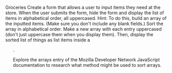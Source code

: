 Groceries
Create a form that allows a user to input items they need at the store.
When the user submits the form, hide the form and display the list of items in alphabetical order, all uppercased.
Hint: To do this, build an array of the inputted items.
 (Make sure you don't include any blank fields.) 
 Sort the array in alphabetical order. 
 Make a new array with each entry uppercased (don't just uppercase them when you display them). 
 Then, display the sorted list of things as list items inside a <ul>.

Explore the arrays entry of the Mozilla Developer Network JavaScript documentation to research what method might be used to sort arrays.